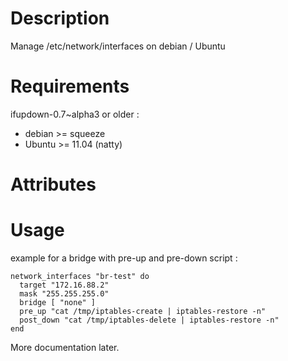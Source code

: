 Description
===========

Manage /etc/network/interfaces on debian / Ubuntu

Requirements
============

ifupdown-0.7~alpha3 or older :
* debian >= squeeze
* Ubuntu >= 11.04 (natty)

Attributes
==========

Usage
=====
example for a bridge with pre-up and pre-down script :

    network_interfaces "br-test" do
      target "172.16.88.2"
      mask "255.255.255.0"
      bridge [ "none" ]
      pre_up "cat /tmp/iptables-create | iptables-restore -n"
      post_down "cat /tmp/iptables-delete | iptables-restore -n"
    end

More documentation later.
